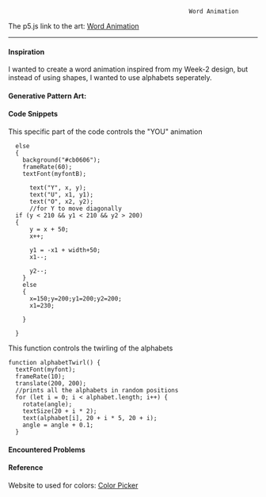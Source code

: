 



                                                       Word Animation
                                                  
                                                  
The p5.js link to the art: [Word Animation](https://editor.p5js.org/maishahoq/sketches/uiitY2g2q)

***     

#### Inspiration 

I wanted to create a word animation inspired from my Week-2 design, but instead of using shapes, I wanted to use alphabets seperately.

#### Generative Pattern Art: 


   
#### Code Snippets

This specific part of the code controls the "YOU" animation

```````````````````````````````````````````````
  else 
  {
    background("#cb0606");
    frameRate(60);
    textFont(myfontB);
   
      text("Y", x, y);
      text("U", x1, y1);
      text("O", x2, y2);
      //for Y to move diagonally
  if (y < 210 && y1 < 210 && y2 > 200)
  {    
      y = x + 50;
      x++;
      
      y1 = -x1 + width+50;
      x1--;
      
      y2--;
    }
    else
    {
      x=150;y=200;y1=200;y2=200;
      x1=230;
      
    }
    
  }

```````````````````````````````````````````````


This function controls the twirling of the alphabets
```````````````````````````````````````````````
function alphabetTwirl() {
  textFont(myfont);
  frameRate(10);
  translate(200, 200);
  //prints all the alphabets in random positions
  for (let i = 0; i < alphabet.length; i++) {
    rotate(angle);
    textSize(20 + i * 2);
    text(alphabet[i], 20 + i * 5, 20 + i);
    angle = angle + 0.1;
  }

```````````````````````````````````````````````


#### Encountered Problems




#### Reference
Website to used for colors: [Color Picker](https://htmlcolorcodes.com/color-picker/)





            
